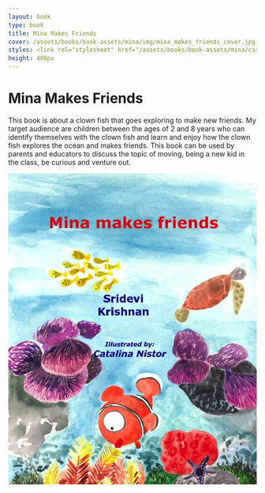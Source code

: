 ```yaml
---
layout: book
type: book
title: Mina Makes Friends
cover: /assets/books/book-assets/mina/img/mina_makes_friends_cover.jpg
styles: <link rel="stylesheet" href="/assets/books/book-assets/mina/css/style.css">
height: 400px
---
```


Mina Makes Friends
==================

This book is about a clown fish that goes exploring to make new friends.
My target audience are children between the ages of 2 and 8 years who can 
identify themselves with the clown fish and learn and enjoy how the clown 
fish explores the ocean and makes friends.
This book can be used by parents and educators to discuss the topic of moving, 
being a new kid in the class, be curious and venture out.
                

![Alt text](/assets/books/book-assets/mina/img/mina_makes_friends_cover.jpg)

